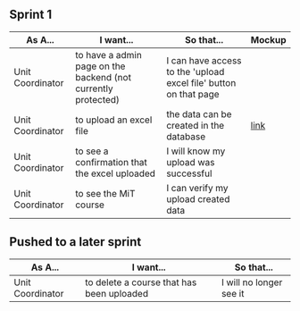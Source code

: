 ## Sprint 1

As A... | I want... | So that...  | Mockup
---------|-----------|------------|-------
Unit Coordinator | to have a admin page on the backend (not currently protected) | I can have access to the 'upload excel file' button on that page | 
Unit Coordinator | to upload an excel file | the data can be created in the database | [link](https://xd.adobe.com/view/c055e4ed-dc05-477d-b73f-97049076539f-9506/)
Unit Coordinator | to see a confirmation that the excel uploaded | I will know my upload was successful |
Unit Coordinator | to see the MiT course | I can verify my upload created data |


## Pushed to a later sprint
As A... | I want... | So that... 
---------|-----------|------------
Unit Coordinator | to delete a course that has been uploaded | I will no longer see it
